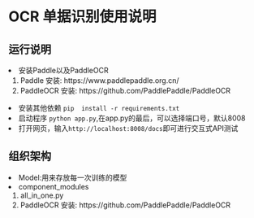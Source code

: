 # OCR 单据识别使用说明

## 运行说明
<li>安装Paddle以及PaddleOCR
<ol>
<li>Paddle 安装: https://www.paddlepaddle.org.cn/ </li>
<li>PaddleOCR 安装: https://github.com/PaddlePaddle/PaddleOCR</li>
</ol>
</li>
<li>安装其他依赖 <code>pip  install -r requirements.txt</code></li>
<li>启动程序 <code>python app.py</code>,在app.py的最后，可以选择端口号，默认8008</li>
<li>打开网页，输入<code>http://localhost:8008/docs</code>即可进行交互式API测试</li>

## 组织架构
<li>Model:用来存放每一次训练的模型</li>
<li>component_modules
<ol>
<li>all_in_one.py </li>
<li>PaddleOCR 安装: https://github.com/PaddlePaddle/PaddleOCR</li>
</ol>
</li>
